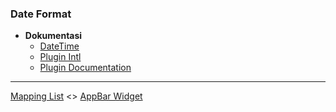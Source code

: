 ### Date Format

* **Dokumentasi**
    * [DateTime](https://api.dart.dev/stable/2.13.4/dart-core/DateTime-class.html)
    * [Plugin Intl](https://pub.dev/packages/intl)
    * [Plugin Documentation](https://pub.dev/documentation/intl/latest/index.html)

---

[Mapping List](../mapping/README.md) <> [AppBar Widget](../app_bars/README.md)